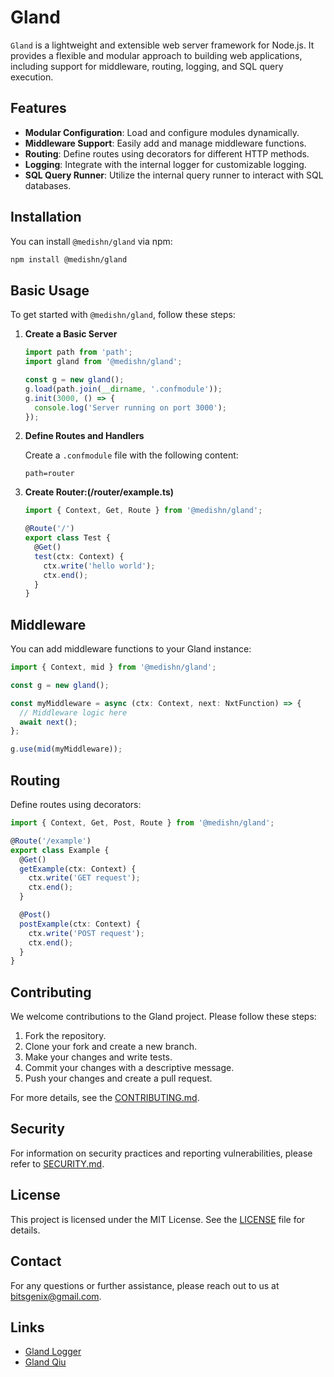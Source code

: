 # Gland

`Gland` is a lightweight and extensible web server framework for Node.js. It provides a flexible and modular approach to building web applications, including support for middleware, routing, logging, and SQL query execution.

## Features

- **Modular Configuration**: Load and configure modules dynamically.
- **Middleware Support**: Easily add and manage middleware functions.
- **Routing**: Define routes using decorators for different HTTP methods.
- **Logging**: Integrate with the internal logger for customizable logging.
- **SQL Query Runner**: Utilize the internal query runner to interact with SQL databases.

## Installation

You can install `@medishn/gland` via npm:

```bash
npm install @medishn/gland
```

## Basic Usage

To get started with `@medishn/gland`, follow these steps:

1. **Create a Basic Server**

   ```typescript
   import path from 'path';
   import gland from '@medishn/gland';

   const g = new gland();
   g.load(path.join(__dirname, '.confmodule'));
   g.init(3000, () => {
     console.log('Server running on port 3000');
   });
   ```

2. **Define Routes and Handlers**

   Create a `.confmodule` file with the following content:

   ```
   path=router
   ```

3. **Create Router:(/router/example.ts)**
   ```typescript
   import { Context, Get, Route } from '@medishn/gland';

   @Route('/')
   export class Test {
     @Get()
     test(ctx: Context) {
       ctx.write('hello world');
       ctx.end();
     }
   }
   ```

## Middleware

You can add middleware functions to your Gland instance:

```typescript
import { Context, mid } from '@medishn/gland';

const g = new gland();

const myMiddleware = async (ctx: Context, next: NxtFunction) => {
  // Middleware logic here
  await next();
};

g.use(mid(myMiddleware));
```

## Routing

Define routes using decorators:

```typescript
import { Context, Get, Post, Route } from '@medishn/gland';

@Route('/example')
export class Example {
  @Get()
  getExample(ctx: Context) {
    ctx.write('GET request');
    ctx.end();
  }

  @Post()
  postExample(ctx: Context) {
    ctx.write('POST request');
    ctx.end();
  }
}
```

## Contributing

We welcome contributions to the Gland project. Please follow these steps:

1. Fork the repository.
2. Clone your fork and create a new branch.
3. Make your changes and write tests.
4. Commit your changes with a descriptive message.
5. Push your changes and create a pull request.

For more details, see the [CONTRIBUTING.md](docs/CONTRIBUTING.md).

## Security

For information on security practices and reporting vulnerabilities, please refer to [SECURITY.md](docs/SECURITY.md).

## License

This project is licensed under the MIT License. See the [LICENSE](LICENSE) file for details.

## Contact

For any questions or further assistance, please reach out to us at [bitsgenix@gmail.com](mailto:bitsgenix@gmail.com).

## Links

- [Gland Logger](https://github.com/medishen/gland-logger)
- [Gland Qiu](https://github.com/medishen/gland-qiu)